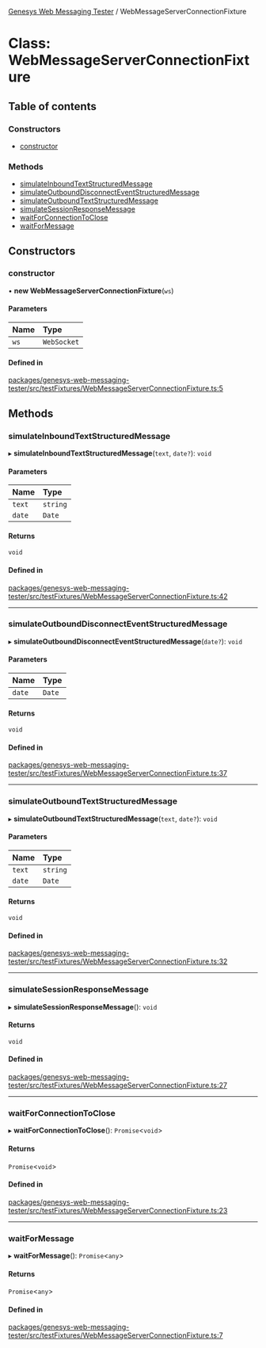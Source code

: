 [Genesys Web Messaging Tester](../README.md) / WebMessageServerConnectionFixture

# Class: WebMessageServerConnectionFixture

## Table of contents

### Constructors

- [constructor](WebMessageServerConnectionFixture.md#constructor)

### Methods

- [simulateInboundTextStructuredMessage](WebMessageServerConnectionFixture.md#simulateinboundtextstructuredmessage)
- [simulateOutboundDisconnectEventStructuredMessage](WebMessageServerConnectionFixture.md#simulateoutbounddisconnecteventstructuredmessage)
- [simulateOutboundTextStructuredMessage](WebMessageServerConnectionFixture.md#simulateoutboundtextstructuredmessage)
- [simulateSessionResponseMessage](WebMessageServerConnectionFixture.md#simulatesessionresponsemessage)
- [waitForConnectionToClose](WebMessageServerConnectionFixture.md#waitforconnectiontoclose)
- [waitForMessage](WebMessageServerConnectionFixture.md#waitformessage)

## Constructors

### constructor

• **new WebMessageServerConnectionFixture**(`ws`)

#### Parameters

| Name | Type |
| :------ | :------ |
| `ws` | `WebSocket` |

#### Defined in

[packages/genesys-web-messaging-tester/src/testFixtures/WebMessageServerConnectionFixture.ts:5](https://github.com/ovotech/genesys-web-messaging-tester/blob/main/packages/genesys-web-messaging-tester/src/testFixtures/WebMessageServerConnectionFixture.ts#L5)

## Methods

### simulateInboundTextStructuredMessage

▸ **simulateInboundTextStructuredMessage**(`text`, `date?`): `void`

#### Parameters

| Name | Type |
| :------ | :------ |
| `text` | `string` |
| `date` | `Date` |

#### Returns

`void`

#### Defined in

[packages/genesys-web-messaging-tester/src/testFixtures/WebMessageServerConnectionFixture.ts:42](https://github.com/ovotech/genesys-web-messaging-tester/blob/main/packages/genesys-web-messaging-tester/src/testFixtures/WebMessageServerConnectionFixture.ts#L42)

___

### simulateOutboundDisconnectEventStructuredMessage

▸ **simulateOutboundDisconnectEventStructuredMessage**(`date?`): `void`

#### Parameters

| Name | Type |
| :------ | :------ |
| `date` | `Date` |

#### Returns

`void`

#### Defined in

[packages/genesys-web-messaging-tester/src/testFixtures/WebMessageServerConnectionFixture.ts:37](https://github.com/ovotech/genesys-web-messaging-tester/blob/main/packages/genesys-web-messaging-tester/src/testFixtures/WebMessageServerConnectionFixture.ts#L37)

___

### simulateOutboundTextStructuredMessage

▸ **simulateOutboundTextStructuredMessage**(`text`, `date?`): `void`

#### Parameters

| Name | Type |
| :------ | :------ |
| `text` | `string` |
| `date` | `Date` |

#### Returns

`void`

#### Defined in

[packages/genesys-web-messaging-tester/src/testFixtures/WebMessageServerConnectionFixture.ts:32](https://github.com/ovotech/genesys-web-messaging-tester/blob/main/packages/genesys-web-messaging-tester/src/testFixtures/WebMessageServerConnectionFixture.ts#L32)

___

### simulateSessionResponseMessage

▸ **simulateSessionResponseMessage**(): `void`

#### Returns

`void`

#### Defined in

[packages/genesys-web-messaging-tester/src/testFixtures/WebMessageServerConnectionFixture.ts:27](https://github.com/ovotech/genesys-web-messaging-tester/blob/main/packages/genesys-web-messaging-tester/src/testFixtures/WebMessageServerConnectionFixture.ts#L27)

___

### waitForConnectionToClose

▸ **waitForConnectionToClose**(): `Promise`<`void`\>

#### Returns

`Promise`<`void`\>

#### Defined in

[packages/genesys-web-messaging-tester/src/testFixtures/WebMessageServerConnectionFixture.ts:23](https://github.com/ovotech/genesys-web-messaging-tester/blob/main/packages/genesys-web-messaging-tester/src/testFixtures/WebMessageServerConnectionFixture.ts#L23)

___

### waitForMessage

▸ **waitForMessage**(): `Promise`<`any`\>

#### Returns

`Promise`<`any`\>

#### Defined in

[packages/genesys-web-messaging-tester/src/testFixtures/WebMessageServerConnectionFixture.ts:7](https://github.com/ovotech/genesys-web-messaging-tester/blob/main/packages/genesys-web-messaging-tester/src/testFixtures/WebMessageServerConnectionFixture.ts#L7)

